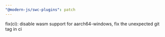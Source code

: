 ```yaml
---
"@modern-js/swc-plugins": patch
---
```


fix(ci): disable wasm support for aarch64-windows, fix the unexpected git tag in ci
